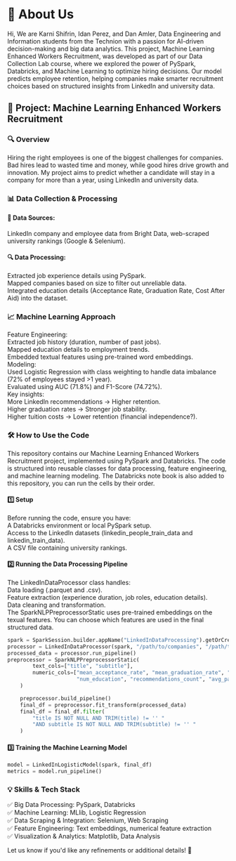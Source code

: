 # 👋 About Us
Hi, We are Karni Shifrin, Idan Perez, and Dan Amler, Data Engineering and Information students from the Technion with a passion for AI-driven decision-making and big data analytics. This project, Machine Learning Enhanced Workers Recruitment, was developed as part of our Data Collection Lab course, where we explored the power of PySpark, Databricks, and Machine Learning to optimize hiring decisions. Our model predicts employee retention, helping companies make smarter recruitment choices based on structured insights from LinkedIn and university data.

## 🚀 Project: Machine Learning Enhanced Workers Recruitment  
### 🔍 Overview  
Hiring the right employees is one of the biggest challenges for companies. Bad hires lead to wasted time and money, while good hires drive growth and innovation. My project aims to predict whether a candidate will stay in a company for more than a year, using LinkedIn and university data.  

### 📊 Data Collection & Processing  
#### 📄 Data Sources:  
LinkedIn company and employee data from Bright Data, web-scraped university rankings (Google & Selenium).  
#### 🔍 Data Processing:  
Extracted job experience details using PySpark.  
Mapped companies based on size to filter out unreliable data.  
Integrated education details (Acceptance Rate, Graduation Rate, Cost After Aid) into the dataset.  
### 📈 Machine Learning Approach  
Feature Engineering:  
Extracted job history (duration, number of past jobs).  
Mapped education details to employment trends.  
Embedded textual features using pre-trained word embeddings.  
Modeling:  
Used Logistic Regression with class weighting to handle data imbalance (72% of employees stayed >1 year).  
Evaluated using AUC (71.8%) and F1-Score (74.72%).  
Key insights:  
More LinkedIn recommendations → Higher retention.  
Higher graduation rates → Stronger job stability.  
Higher tuition costs → Lower retention (financial independence?).  
### 🛠 How to Use the Code  
This repository contains our Machine Learning Enhanced Workers Recruitment project, implemented using PySpark and Databricks. The code is structured into reusable classes for data processing, feature engineering, and machine learning modeling. The Databricks note book is also added to this repository, you can run the cells by their order. 
#### 1️⃣ Setup  
Before running the code, ensure you have:  
A Databricks environment or local PySpark setup.  
Access to the LinkedIn datasets (linkedin_people_train_data and linkedin_train_data).  
A CSV file containing university rankings.  

#### 2️⃣ Running the Data Processing Pipeline  
The LinkedInDataProcessor class handles:  
Data loading (.parquet and .csv).  
Feature extraction (experience duration, job roles, education details).  
Data cleaning and transformation.  
The SparkNLPPreprocessorStatic uses pre-trained embeddings on the texual features.
You can choose which features are used in the final structured data. 
``` python
spark = SparkSession.builder.appName("LinkedInDataProcessing").getOrCreate()
processor = LinkedInDataProcessor(spark, "/path/to/companies", "/path/to/employees", "/path/to/universities.csv")
processed_data = processor.run_pipeline()
preprocessor = SparkNLPPreprocessorStatic(
        text_cols=["title", "subtitle"],
        numeric_cols=["mean_acceptance_rate", "mean_graduation_rate", "mean_avg_cost_after_aid", "num_past_experience",
                      "num_education", "recommendations_count", "avg_past_months"]
    )

    preprocessor.build_pipeline()
    final_df = preprocessor.fit_transform(processed_data)
    final_df = final_df.filter(
        "title IS NOT NULL AND TRIM(title) != '' "
        "AND subtitle IS NOT NULL AND TRIM(subtitle) != '' "
    )
```
#### 3️⃣ Training the Machine Learning Model
```python
model = LinkedInLogisticModel(spark, final_df)
metrics = model.run_pipeline()
```

### 💡 Skills & Tech Stack  
✅ Big Data Processing: PySpark, Databricks  
✅ Machine Learning: MLlib, Logistic Regression  
✅ Data Scraping & Integration: Selenium, Web Scraping  
✅ Feature Engineering: Text embeddings, numerical feature extraction  
✅ Visualization & Analytics: Matplotlib, Data Analysis  

Let us know if you'd like any refinements or additional details! 🚀  

